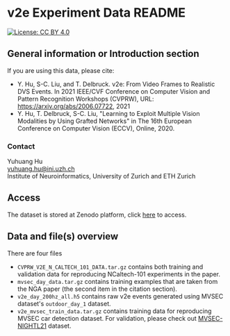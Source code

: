 # v2e Experiment Data README
[![License: CC BY 4.0](https://licensebuttons.net/l/by/4.0/80x15.png)](https://creativecommons.org/licenses/by/4.0/)

## General information or Introduction section

If you are using this data, please cite:

+ Y. Hu, S-C. Liu, and T. Delbruck. v2e: From Video Frames to Realistic DVS Events. In 2021 IEEE/CVF Conference on Computer Vision and Pattern Recognition Workshops (CVPRW), URL: https://arxiv.org/abs/2006.07722, 2021
+ Y. Hu, T. Delbruck, S-C. Liu, "Learning to Exploit Multiple Vision Modalities by Using Grafted Networks" in The 16th European Conference on Computer Vision (ECCV), Online, 2020.

### Contact

Yuhuang Hu  
yuhuang.hu@ini.uzh.ch  
Institute of Neuroinformatics, University of Zurich and ETH Zurich

## Access

The dataset is stored at Zenodo platform, click [here]() to access.

## Data and file(s) overview

There are four files

+ `CVPRW_V2E_N_CALTECH_101_DATA.tar.gz` contains both training and validation data for reproducing NCaltech-101 experiments in the paper.
+ `mvsec_day_data.tar.gz` contains training examples that are taken from the NGA paper (the second item in the citation section).
+ `v2e_day_200hz_all.h5` contains raw v2e events generated using MVSEC dataset's `outdoor_day_1` dataset.
+ `v2e_mvsec_train_data.tar.gz` contains training data for reproducing MVSEC car detection dataset. For validation, please check out [MVSEC-NIGHTL21](https://github.com/SensorsINI/MVSEC-NIGHTL21) dataset.
